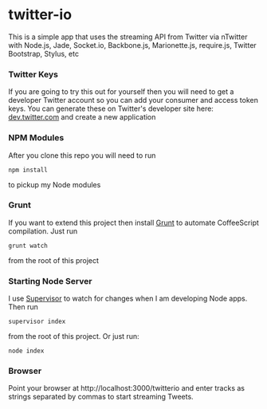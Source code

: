 # twitter-io

This is a simple app that uses the streaming API from Twitter via nTwitter with Node.js, Jade, Socket.io, Backbone.js, Marionette.js, require.js, Twitter Bootstrap, Stylus, etc


### Twitter Keys

If you are going to try this out for yourself then you will need to get a developer Twitter account so you can add your consumer and access token keys.  You can generate these on Twitter's developer site here: [dev.twitter.com](https://dev.twitter.com/) and create a new application

### NPM Modules

After you clone this repo you will need to run

    npm install

to pickup my Node modules

### Grunt 

If you want to extend this project then install [Grunt](http://gruntjs.com/) to automate CoffeeScript compilation.  Just run

    grunt watch

from the root of this project

### Starting Node Server

I use [Supervisor](https://github.com/isaacs/node-supervisor) to watch for changes when I am developing Node apps.  Then run

    supervisor index

from the root of this project.  Or just run:

    node index

### Browser

Point your browser at http://localhost:3000/twitterio and enter tracks as strings separated by commas to start streaming Tweets.  


